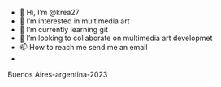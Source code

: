 - 👋 Hi, I’m @krea27
- 👀 I’m interested in multimedia art
- 🌱 I’m currently learning git
- 💞️ I’m looking to collaborate on multimedia art  developmet 
- 📫 How to reach me send me an email
- 
 Buenos Aires-argentina-2023
 
 
<!---
krea27/krea27 is a ✨ special ✨ repository because its `README.md` (this file) appears on your GitHub profile.
You can click the Preview link to take a look at your changes.
--->
